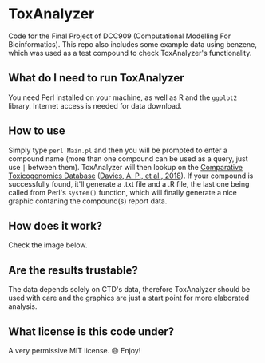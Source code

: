 # ToxAnalyzer
Code for the Final Project of DCC909 (Computational Modelling For Bioinformatics). This repo also includes some example data using benzene, which was used as a test compound to check ToxAnalyzer's functionality.

## What do I need to run ToxAnalyzer
You need Perl installed on your machine, as well as R and the ```ggplot2``` library. Internet access is needed for data download.

## How to use
Simply type ```perl Main.pl``` and then you will be prompted to enter a compound name (more than one compound can be used as a query, just use ```|``` between them). ToxAnalyzer will then lookup on the [Comparative Toxicogenomics Database](http://ctdbase.org/) ([Davies, A. P., et al., 2018](http://www.ncbi.nlm.nih.gov/pubmed/30247620)). If your compound is successfully found, it'll generate a .txt file and a .R file, the last one being called from Perl's ```system()``` function, which will finally generate a nice graphic contaning the compound(s) report data.

## How does it work?
Check the image below.


## Are the results trustable?
The data depends solely on CTD's data, therefore ToxAnalyzer should be used with care and the graphics are just a start point for more elaborated analysis.

## What license is this code under?
A very permissive MIT license. :smiley: Enjoy!

